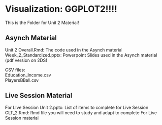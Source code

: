 # Visualization: GGPLOT2!!!!  
This is the Folder for Unit 2 Material!

## Asynch Material
Unit 2 Overall.Rmd: The code used in the Asynch material  
Week_2_Standardized.pptx: Powerpoint Slides used in the Asynch material (pdf version on 2DS)  

CSV files:  
Education_Income.csv   
PlayersBBall.csv   

## Live Session Material
For LIve Session Unit 2.pptx: List of items to complete for Live Session  
CLT_2.Rmd: Rmd file you will need to study and adapt to complete For Live Session material  

